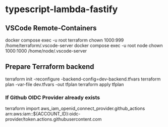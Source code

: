 # typescript-lambda-fastify


## VSCode Remote-Containers

docker compose exec -u root terraform chown 1000:999 /home/terraform/.vscode-server
docker compose exec -u root node chown 1000:1000 /home/node/.vscode-server

## Prepare Terraform backend

terraform init -reconfigure -backend-config=dev-backend.tfvars
terraform plan -var-file dev.tfvars -out tfplan
terraform apply tfplan

### If Github OIDC Provider already exists

terraform import aws_iam_openid_connect_provider.github_actions arn:aws:iam::${ACCOUNT_ID}:oidc-provider/token.actions.githubusercontent.com
